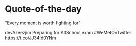 # Quote-of-the-day

"Every moment is worth fighting for" 

devAzeezjim
Preparing for AltSchool exam
#WeMetOnTwitter https://t.co/JJ34Id0YNm
